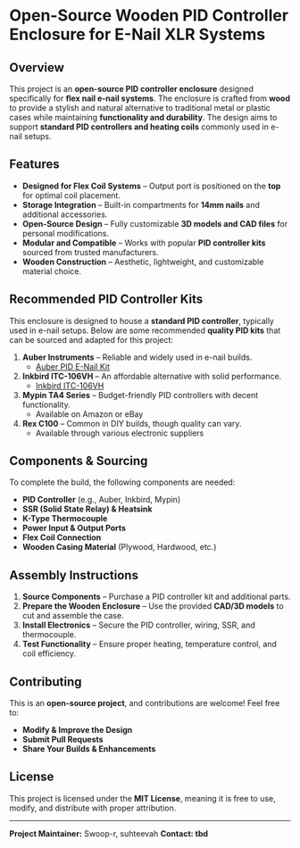 # Open-Source Wooden PID Controller Enclosure for E-Nail XLR Systems

## Overview
This project is an **open-source PID controller enclosure** designed specifically for **flex nail e-nail systems**. The enclosure is crafted from **wood** to provide a stylish and natural alternative to traditional metal or plastic cases while maintaining **functionality and durability**. The design aims to support **standard PID controllers and heating coils** commonly used in e-nail setups.

## Features
- **Designed for Flex Coil Systems** – Output port is positioned on the **top** for optimal coil placement.
- **Storage Integration** – Built-in compartments for **14mm nails** and additional accessories.
- **Open-Source Design** – Fully customizable **3D models and CAD files** for personal modifications.
- **Modular and Compatible** – Works with popular **PID controller kits** sourced from trusted manufacturers.
- **Wooden Construction** – Aesthetic, lightweight, and customizable material choice.

## Recommended PID Controller Kits
This enclosure is designed to house a **standard PID controller**, typically used in e-nail setups. Below are some recommended **quality PID kits** that can be sourced and adapted for this project:

1. **Auber Instruments** – Reliable and widely used in e-nail builds.
   - [Auber PID E-Nail Kit](https://www.auberins.com)
2. **Inkbird ITC-106VH** – An affordable alternative with solid performance.
   - [Inkbird ITC-106VH](https://www.ink-bird.com)
3. **Mypin TA4 Series** – Budget-friendly PID controllers with decent functionality.
   - Available on Amazon or eBay
4. **Rex C100** – Common in DIY builds, though quality can vary.
   - Available through various electronic suppliers

## Components & Sourcing
To complete the build, the following components are needed:
- **PID Controller** (e.g., Auber, Inkbird, Mypin)
- **SSR (Solid State Relay) & Heatsink**
- **K-Type Thermocouple**
- **Power Input & Output Ports**
- **Flex Coil Connection**
- **Wooden Casing Material** (Plywood, Hardwood, etc.)

## Assembly Instructions
1. **Source Components** – Purchase a PID controller kit and additional parts.
2. **Prepare the Wooden Enclosure** – Use the provided **CAD/3D models** to cut and assemble the case.
3. **Install Electronics** – Secure the PID controller, wiring, SSR, and thermocouple.
4. **Test Functionality** – Ensure proper heating, temperature control, and coil efficiency.

## Contributing
This is an **open-source project**, and contributions are welcome! Feel free to:
- **Modify & Improve the Design**
- **Submit Pull Requests**
- **Share Your Builds & Enhancements**

## License
This project is licensed under the **MIT License**, meaning it is free to use, modify, and distribute with proper attribution.

---
**Project Maintainer:** Swoop-r, suhteevah
**Contact: tbd**


